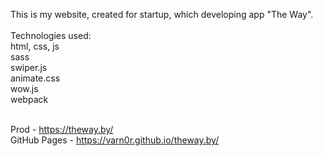 
This is my website,  created for startup, which developing app "The Way". <br><br>
Technologies used:<br>
html, css, js<br>
sass<br>
swiper.js<br>
animate.css<br>
wow.js<br>
webpack<br><br>

Prod - https://theway.by/<br>
GitHub Pages - https://varn0r.github.io/theway.by/<br>

